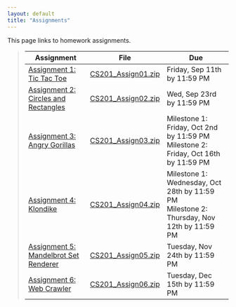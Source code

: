 ```yaml
---
layout: default
title: "Assignments"
---
```


This page links to homework assignments.

> Assignment | File | Due
> ---------- | ---- | ---
> [Assignment 1: Tic Tac Toe](assign01.html) | [CS201\_Assign01.zip](CS201_Assign01.zip) | Friday, Sep 11th by 11:59 PM
> [Assignment 2: Circles and Rectangles](assign02.html) | [CS201\_Assign02.zip](CS201_Assign02.zip) | Wed, Sep 23rd by 11:59 PM
> [Assignment 3: Angry Gorillas](assign03.html) | [CS201\_Assign03.zip](CS201_Assign03.zip) | Milestone 1: Friday, Oct 2nd by 11:59 PM<br>Milestone 2: Friday, Oct 16th by 11:59 PM
> [Assignment 4: Klondike](assign04.html) | [CS201\_Assign04.zip](CS201_Assign04.zip) | Milestone 1: Wednesday, Oct 28th  by 11:59 PM<br>Milestone 2: Thursday, Nov 12th by 11:59 PM
> [Assignment 5: Mandelbrot Set Renderer](assign05.html) | [CS201\_Assign05.zip](CS201_Assign05.zip) | Tuesday, Nov 24th by 11:59 PM
> [Assignment 6: Web Crawler](assign06.html) | [CS201\_Assign06.zip](CS201_Assign06.zip) | Tuesday, Dec 15th by 11:59 PM
